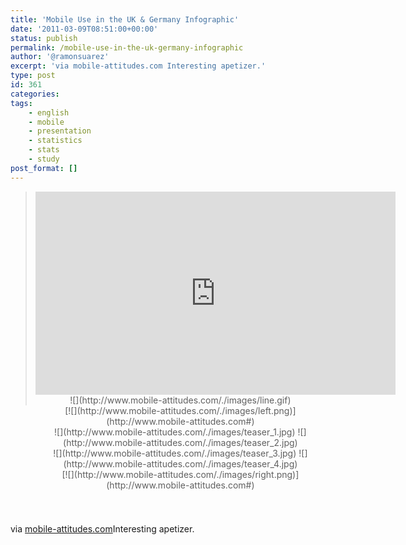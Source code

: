 ```yaml
---
title: 'Mobile Use in the UK & Germany Infographic'
date: '2011-03-09T08:51:00+00:00'
status: publish
permalink: /mobile-use-in-the-uk-germany-infographic
author: '@ramonsuarez'
excerpt: 'via mobile-attitudes.com Interesting apetizer.'
type: post
id: 361
categories:
tags:
    - english
    - mobile
    - presentation
    - statistics
    - stats
    - study
post_format: []
---
```

> <div class="embed-vimeo" style="text-align: center;"><iframe allowfullscreen="" frameborder="0" height="325" mozallowfullscreen="" src="https://player.vimeo.com/video/18994183" webkitallowfullscreen="" width="576"></iframe>![](http://www.mobile-attitudes.com/./images/line.gif)
> 
> <div style="float:left;height:189px;">[![](http://www.mobile-attitudes.com/./images/left.png)](http://www.mobile-attitudes.com#)
> 
> <div class="container" style="float:left;"><div class="slides"><div style="display:block;">![](http://www.mobile-attitudes.com/./images/teaser_1.jpg) ![](http://www.mobile-attitudes.com/./images/teaser_2.jpg)<div style="display:block;">![](http://www.mobile-attitudes.com/./images/teaser_3.jpg) ![](http://www.mobile-attitudes.com/./images/teaser_4.jpg)<div style="float:left;height:189px;">[![](http://www.mobile-attitudes.com/./images/right.png)](http://www.mobile-attitudes.com#)
> 
> 

via [mobile-attitudes.com](http://www.mobile-attitudes.com/)Interesting apetizer.


